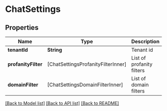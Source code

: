 # ChatSettings

## Properties
Name | Type | Description | Notes
------------ | ------------- | ------------- | -------------
**tenantId** | **String** | Tenant id | [optional] 
**profanityFilter** | [ChatSettingsProfanityFilterInner] | List of profanity filters | [optional] 
**domainFilter** | [ChatSettingsDomainFilterInner] | List of domain filters | [optional] 

[[Back to Model list]](../README.md#documentation-for-models) [[Back to API list]](../README.md#documentation-for-api-endpoints) [[Back to README]](../README.md)



